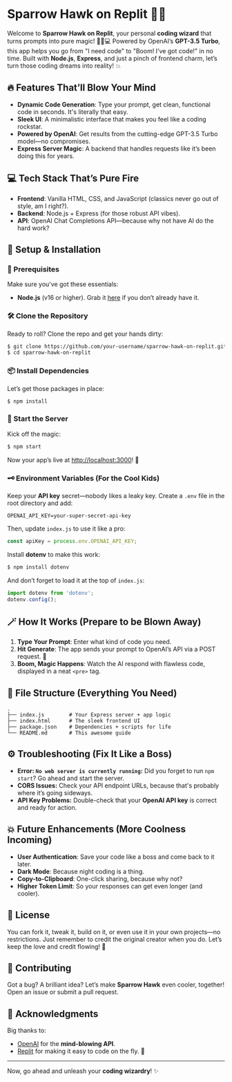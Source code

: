 # **Sparrow Hawk on Replit** 🚀✨

Welcome to **Sparrow Hawk on Replit**, your personal **coding wizard** that turns prompts into pure magic! 🧙‍♂️💻 Powered by OpenAI’s **GPT-3.5 Turbo**, this app helps you go from "I need code" to "Boom! I’ve got code!" in no time. Built with **Node.js**, **Express**, and just a pinch of frontend charm, let’s turn those coding dreams into reality! 💥

## 🔥 Features That’ll Blow Your Mind
- **Dynamic Code Generation**: Type your prompt, get clean, functional code in seconds. It's literally that easy.
- **Sleek UI**: A minimalistic interface that makes you feel like a coding rockstar.
- **Powered by OpenAI**: Get results from the cutting-edge GPT-3.5 Turbo model—no compromises.
- **Express Server Magic**: A backend that handles requests like it’s been doing this for years.

## 💻 Tech Stack That’s Pure Fire
- **Frontend**: Vanilla HTML, CSS, and JavaScript (classics never go out of style, am I right?).
- **Backend**: Node.js + Express (for those robust API vibes).
- **API**: OpenAI Chat Completions API—because why not have AI do the hard work?

## 🚀 Setup & Installation

### 🔑 Prerequisites
Make sure you've got these essentials:
- **Node.js** (v16 or higher). Grab it [here](https://nodejs.org/) if you don’t already have it.

### 🛠️ Clone the Repository
Ready to roll? Clone the repo and get your hands dirty:
```bash
$ git clone https://github.com/your-username/sparrow-hawk-on-replit.git
$ cd sparrow-hawk-on-replit
```

### 📦 Install Dependencies
Let’s get those packages in place:
```bash
$ npm install
```

### 🚀 Start the Server
Kick off the magic:
```bash
$ npm start
```
Now your app’s live at [http://localhost:3000](http://localhost:3000)! 🎉

### 🗝️ Environment Variables (For the Cool Kids)
Keep your **API key** secret—nobody likes a leaky key. Create a `.env` file in the root directory and add:
```
OPENAI_API_KEY=your-super-secret-api-key
```
Then, update `index.js` to use it like a pro:
```javascript
const apiKey = process.env.OPENAI_API_KEY;
```
Install **dotenv** to make this work:
```bash
$ npm install dotenv
```
And don’t forget to load it at the top of `index.js`:
```javascript
import dotenv from 'dotenv';
dotenv.config();
```

## 🪄 How It Works (Prepare to be Blown Away)
1. **Type Your Prompt**: Enter what kind of code you need.
2. **Hit Generate**: The app sends your prompt to OpenAI’s API via a POST request. 🚀
3. **Boom, Magic Happens**: Watch the AI respond with flawless code, displayed in a neat `<pre>` tag.

## 📂 File Structure (Everything You Need)
```plaintext
.
├── index.js        # Your Express server + app logic
├── index.html      # The sleek frontend UI
├── package.json    # Dependencies + scripts for life
└── README.md       # This awesome guide
```

## ⚙️ Troubleshooting (Fix It Like a Boss)
- **Error: `No web server is currently running`:** Did you forget to run `npm start`? Go ahead and start the server.
- **CORS Issues:** Check your API endpoint URLs, because that's probably where it’s going sideways.
- **API Key Problems:** Double-check that your **OpenAI API key** is correct and ready for action.

## 💥 Future Enhancements (More Coolness Incoming)
- **User Authentication**: Save your code like a boss and come back to it later.
- **Dark Mode**: Because night coding is a thing.
- **Copy-to-Clipboard**: One-click sharing, because why not?
- **Higher Token Limit**: So your responses can get even longer (and cooler).

## 📜 License
You can fork it, tweak it, build on it, or even use it in your own projects—no restrictions. Just remember to credit the original creator when you do. Let’s keep the love and credit flowing! 💙

## 🤝 Contributing
Got a bug? A brilliant idea? Let’s make **Sparrow Hawk** even cooler, together! Open an issue or submit a pull request.

## 🙏 Acknowledgments
Big thanks to:
- [OpenAI](https://openai.com) for the **mind-blowing API**.
- [Replit](https://replit.com) for making it easy to code on the fly. 🚀

---

Now, go ahead and unleash your **coding wizardry**! ✨

